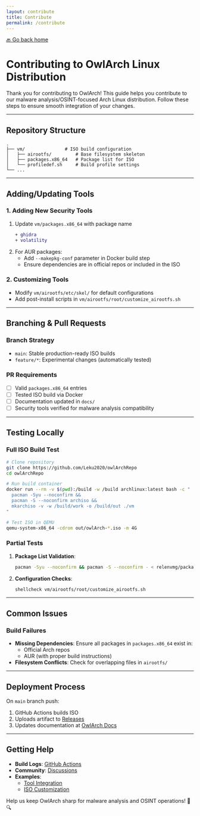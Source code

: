 ```yaml
---
layout: contribute
title: Contribute
permalink: /contribute
---
```


[🔙 Go back home](/)

# Contributing to OwlArch Linux Distribution

Thank you for contributing to OwlArch! This guide helps you contribute to our malware analysis/OSINT-focused Arch Linux distribution. Follow these steps to ensure smooth integration of your changes.

---

## Repository Structure  
```  
.
├── vm/               # ISO build configuration
│   ├── airootfs/         # Base filesystem skeleton
│   ├── packages.x86_64   # Package list for ISO
│   └── profiledef.sh     # Build profile settings
└── ...
```

---

## Adding/Updating Tools  

### 1. **Adding New Security Tools**  
1. Update `vm/packages.x86_64` with package name  
   ```diff
   + ghidra
   + volatility
   ```
2. For AUR packages:  
   - Add `--makepkg-conf` parameter in Docker build step  
   - Ensure dependencies are in official repos or included in the ISO  

### 2. **Customizing Tools**  
- Modify `vm/airootfs/etc/skel/` for default configurations  
- Add post-install scripts in `vm/airootfs/root/customize_airootfs.sh`  

---

## Branching & Pull Requests  

### Branch Strategy  
- `main`: Stable production-ready ISO builds  
- `feature/*`: Experimental changes (automatically tested)  

### PR Requirements  
- [ ] Valid `packages.x86_64` entries  
- [ ] Tested ISO build via Docker  
- [ ] Documentation updated in `docs/`  
- [ ] Security tools verified for malware analysis compatibility  

---

## Testing Locally  

### Full ISO Build Test  
```bash  
# Clone repository  
git clone https://github.com/Leku2020/owlArchRepo  
cd owlArchRepo  

# Run build container  
docker run --rm -v $(pwd):/build -w /build archlinux:latest bash -c "  
  pacman -Syu --noconfirm &&  
  pacman -S --noconfirm archiso &&  
  mkarchiso -v -w /build/work -o /build/out ./vm  
"  

# Test ISO in QEMU  
qemu-system-x86_64 -cdrom out/owlArch-*.iso -m 4G  
```  

### Partial Tests  
1. **Package List Validation**:  
   ```bash  
   pacman -Syu --noconfirm && pacman -S --noconfirm - < relenvmg/packages.x86_64  
   ```  
2. **Configuration Checks**:  
   ```bash  
   shellcheck vm/airootfs/root/customize_airootfs.sh  
   ```  

---

## Common Issues  

### Build Failures  
- **Missing Dependencies**: Ensure all packages in `packages.x86_64` exist in:  
  - Official Arch repos  
  - AUR (with proper build instructions)  
- **Filesystem Conflicts**: Check for overlapping files in `airootfs/`  

---

## Deployment Process  

On `main` branch push:  
1. GitHub Actions builds ISO  
2. Uploads artifact to [Releases](https://github.com/Leku2020/OwlArch/releases)  
3. Updates documentation at [OwlArch Docs](https://leku2020.github.io/OwlArch)  

---

## Getting Help  

- **Build Logs**: [GitHub Actions](https://github.com/Leku2020/OwlArch/actions)  
- **Community**: [Discussions](https://github.com/Leku2020/OwlArch/discussions)  
- **Examples**:  
  - [Tool Integration](https://github.com/Leku2020/OwlArch/blob/main/vm/packages.x86_64)  
  - [ISO Customization](https://github.com/Leku2020/OwlArch/tree/main/vm/airootfs)  

Help us keep OwlArch sharp for malware analysis and OSINT operations! 🦉🔍  